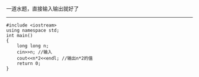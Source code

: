 一道水题，直接输入输出就好了


------------
~~~
#include <iostream>
using namespace std;
int main()
{
  	long long n;
  	cin>>n; //输入
  	cout<<n*2<<endl; //输出n*2的值
  	return 0;
}
~~~